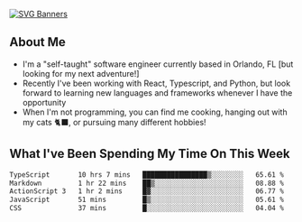 [![SVG Banners](https://svg-banners.vercel.app/api?type=typeWriter&text1=Hello!%20I'm%20Cat,%20a%20Software%20Engineer%20✨%20&width=1000&height=150)](https://github.com/Akshay090/svg-banners)

## About Me
- I'm a "self-taught" software engineer currently based in Orlando, FL [but looking for my next adventure!]
- Recently I've been working with React, Typescript, and Python, but look forward to learning new languages and frameworks whenever I have the opportunity
- When I'm not programming, you can find me cooking, hanging out with my cats 🐈‍⬛, or pursuing many different hobbies!
  
## What I've Been Spending My Time On This Week

<!--START_SECTION:waka-->

```txt
TypeScript       10 hrs 7 mins   ████████████████▒░░░░░░░░   65.61 %
Markdown         1 hr 22 mins    ██▒░░░░░░░░░░░░░░░░░░░░░░   08.88 %
ActionScript 3   1 hr 2 mins     █▓░░░░░░░░░░░░░░░░░░░░░░░   06.77 %
JavaScript       51 mins         █▒░░░░░░░░░░░░░░░░░░░░░░░   05.61 %
CSS              37 mins         █░░░░░░░░░░░░░░░░░░░░░░░░   04.04 %
```

<!--END_SECTION:waka-->
